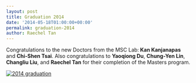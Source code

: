 ```yaml
---
layout: post
title: Graduation 2014
date: '2014-05-18T01:00:00+00:00'
permalink: graduation-2014
author: Raechel Tan
---
```

<p>Congratulations to the new Doctors from the MSC Lab:<strong> Kan Kanjanapas</strong> and <strong>Chi-Shen Tsai</strong>. Also congratulations to <strong>Yaoqiong Du</strong>, <strong>Chung-Yen Lin</strong>, <strong>Changliu Liu</strong>, and <strong>Raechel Tan</strong> for their completion of the Masters program.</p><p class="indent"><a href="{{ site.baseurl }}/assets/images/posts/2014graduation.jpg" ><img src="{{ site.baseurl }}/assets/images/posts/2014graduation.jpg" alt="2014 graduation" border="0"></a></p>
